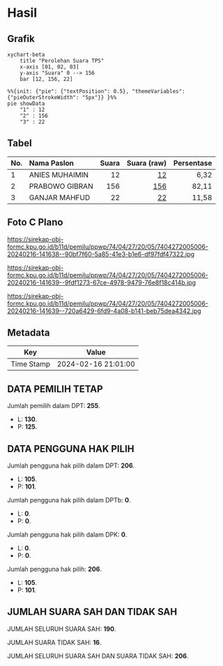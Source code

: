 # Hasil

## Grafik

```mermaid
xychart-beta
    title "Perolehan Suara TPS"
    x-axis [01, 02, 03]
    y-axis "Suara" 0 --> 156
    bar [12, 156, 22]
```

```mermaid
%%{init: {"pie": {"textPosition": 0.5}, "themeVariables": {"pieOuterStrokeWidth": "5px"}} }%%
pie showData
    "1" : 12
    "2" : 156
    "3" : 22
```

## Tabel

| No. | Nama Paslon    | Suara | Suara (raw) | Persentase |
|:--- |:-------------- | -----:| -----------:| ----------:|
| 1   | ANIES MUHAIMIN | 12    | [12][p-1]   | 6,32       |
| 2   | PRABOWO GIBRAN | 156   | [156][p-2]  | 82,11      |
| 3   | GANJAR MAHFUD  | 22    | [22][p-3]   | 11,58      |


[p-1]: https://github.com/gigit-pemilu/pemilu-2024-74-sulawesi-tenggara/blob/main/pilpres/hitung-suara/sub/74-sulawesi-tenggara/sub/04-buton/sub/27-siotapina/sub/2005-kumbewaha/sub/006-tps/sub/paslon-1.txt
[p-2]: https://github.com/gigit-pemilu/pemilu-2024-74-sulawesi-tenggara/blob/main/pilpres/hitung-suara/sub/74-sulawesi-tenggara/sub/04-buton/sub/27-siotapina/sub/2005-kumbewaha/sub/006-tps/sub/paslon-2.txt
[p-3]: https://github.com/gigit-pemilu/pemilu-2024-74-sulawesi-tenggara/blob/main/pilpres/hitung-suara/sub/74-sulawesi-tenggara/sub/04-buton/sub/27-siotapina/sub/2005-kumbewaha/sub/006-tps/sub/paslon-3.txt

## Foto C Plano

https://sirekap-obj-formc.kpu.go.id/b11d/pemilu/ppwp/74/04/27/20/05/7404272005006-20240216-141638--90bf7f60-5a85-41e3-b1e6-df97fdf47322.jpg

https://sirekap-obj-formc.kpu.go.id/b11d/pemilu/ppwp/74/04/27/20/05/7404272005006-20240216-141639--9fdf1273-67ce-4978-9479-76e8f18c414b.jpg

https://sirekap-obj-formc.kpu.go.id/b11d/pemilu/ppwp/74/04/27/20/05/7404272005006-20240216-141639--720a6429-6fd9-4a08-b141-beb75dea4342.jpg


## Metadata

| Key        | Value               |
| ---------- | ------------------- |
| Time Stamp | 2024-02-16 21:01:00 |


## DATA PEMILIH TETAP

Jumlah pemilih dalam DPT: **255**.
 * L: **130**.
 * P: **125**.

## DATA PENGGUNA HAK PILIH

Jumlah pengguna hak pilih dalam DPT: **206**.
 * L: **105**.
 * P: **101**.

Jumlah pengguna hak pilih dalam DPTb: **0**.
 * L: **0**.
 * P: **0**.

Jumlah pengguna hak pilih dalam DPK: **0**.
 * L: **0**.
 * P: **0**.

Jumlah pengguna hak pilih: **206**.
 * L: **105**.
 * P: **101**.

## JUMLAH SUARA SAH DAN TIDAK SAH

JUMLAH SELURUH SUARA SAH: **190**.

JUMLAH SUARA TIDAK SAH: **16**.

JUMLAH SELURUH SUARA SAH DAN SUARA TIDAK SAH: **206**.



